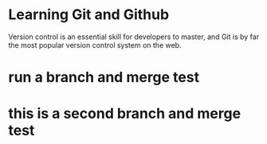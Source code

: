 # Learning Git and Github
Version control is an essential skill for developers to master, and Git is by far the most popular version control system on the web.

# run a branch and merge test
# this is a second branch and merge test
